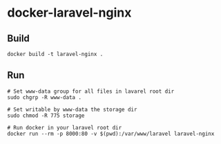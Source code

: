 # docker-laravel-nginx

## Build

    docker build -t laravel-nginx .

## Run

    # Set www-data group for all files in lavarel root dir
    sudo chgrp -R www-data .

    # Set writable by www-data the storage dir
    sudo chmod -R 775 storage

    # Run docker in your laravel root dir
    docker run --rm -p 8000:80 -v $(pwd):/var/www/laravel laravel-nginx
